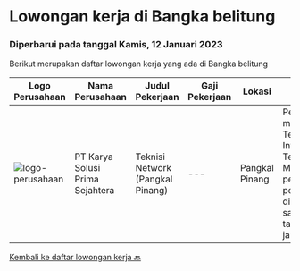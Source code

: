 
  # Lowongan kerja di Bangka belitung

  ### Diperbarui pada tanggal Kamis, 12 Januari 2023

  Berikut merupakan daftar lowongan kerja yang ada di Bangka belitung

  |Logo Perusahaan | Nama Perusahaan | Judul Pekerjaan | Gaji Pekerjaan | Lokasi | Deskripsi | Tanggal diunggah | Pranala |
  | -------------- | --------------- | --------------- | --------- | --------- | -------------- | ------- | ----------- |
  |![logo-perusahaan](https://image-service-cdn.seek.com.au/bb0f2c313297f2db3d497466b95d7da85644edc0/ee4dce1061f3f616224767ad58cb2fc751b8d2dc)|PT Karya Solusi Prima Sejahtera|Teknisi Network (Pangkal Pinang)|---|Pangkal Pinang|Pendidikan minimal D3/S1 Teknik Informatika/Teknik Telekomunikasi Memiliki pengalaman pekerjaan dibidang yang sama minimal 1 tahun Memahami jaringan...|Rabu, 11 Januari 2023|https://www.jobstreet.co.id/id/job/teknisi-network-pangkal-pinang-4157799?token=0~fc30ec92-8109-48e4-a864-4140b9a2181d&sectionRank=1&jobId=jobstreet-id-job-4157799|


  [Kembali ke daftar lowongan kerja 🔙](../README.md#daftar-lowongan-kerja)
  